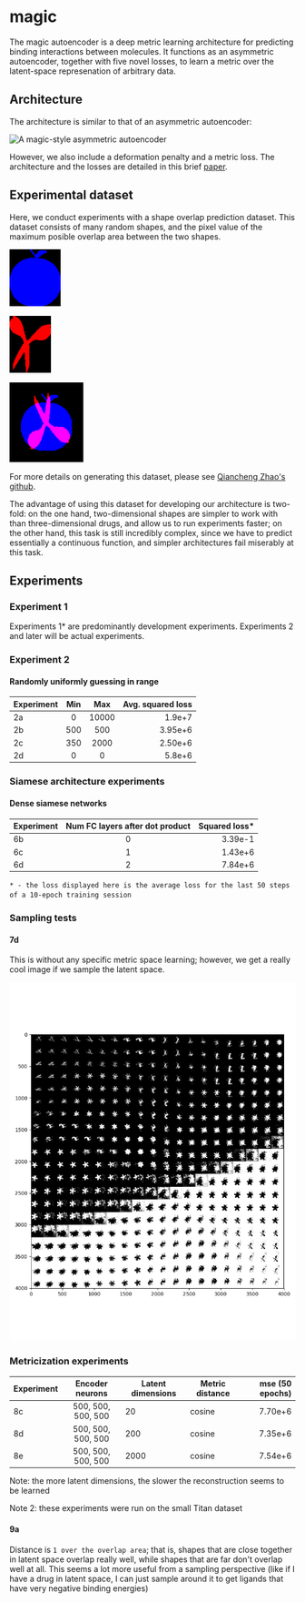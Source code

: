 # magic

The magic autoencoder is a deep metric learning architecture for predicting binding interactions between molecules. It functions
as an asymmetric autoencoder, together with five novel losses, to learn a metric over the latent-space represenation of arbitrary data.

## Architecture

The architecture is similar to that of an asymmetric autoencoder:

![A magic-style asymmetric autoencoder](https://raw.githubusercontent.com/ag8/magic/master/affinity_magic.png)

However, we also include a deformation penalty and a metric loss. The architecture and the losses are detailed in this brief [paper](https://electronneutrino.com/papers/0000.0003.pdf).

## Experimental dataset

Here, we conduct experiments with a shape overlap prediction dataset. This dataset consists of many random shapes, and the pixel value of the maximum posible overlap area between the two shapes.


![](https://raw.githubusercontent.com/bigfacebear/MaxOverlap/master/misc/L.png)

![](https://raw.githubusercontent.com/bigfacebear/MaxOverlap/master/misc/K.png)

![](https://raw.githubusercontent.com/bigfacebear/MaxOverlap/master/misc/overlap.png)


For more details on generating this dataset, please see [Qiancheng Zhao's github](https://github.com/bigfacebear/MaxOverlap).


The advantage of using this dataset for developing our architecture is two-fold: on the one hand, two-dimensional shapes are simpler to work with
than three-dimensional drugs, and allow us to run experiments faster; on the other hand, this task is still incredibly complex, since we have to predict
essentially a continuous function, and simpler architectures fail miserably at this task.


## Experiments

### Experiment 1
Experiments 1* are predominantly development experiments.
Experiments 2 and later will be actual experiments.

### Experiment 2

#### Randomly uniformly guessing in range
| Experiment | Min | Max | Avg. squared loss |
| --- | :---: |:---: | -----:|
| 2a | 0 | 10000 | 1.9e+7 |
| 2b | 500 | 500 | 3.95e+6 |
| 2c | 350 | 2000 | 2.50e+6 |
| 2d | 0 | 0 | 5.8e+6 |

### Siamese architecture experiments

#### Dense siamese networks
| Experiment | Num FC layers after dot product | Squared loss* |
| --- | :---: | ---: |
| 6b | 0 | 3.39e-1 |
| 6c | 1 | 1.43e+6 |
| 6d | 2 | 7.84e+6 |


`* - the loss displayed here is the average loss for the last 50
steps of a 10-epoch training session`

### Sampling tests

#### 7d
This is without any specific metric space learning; however, we get
a really cool image if we sample the latent space.

![Sampling the latent space](https://raw.githubusercontent.com/ag8/magic/master/7d/latent_space_2d_sampling.png)

### Metricization experiments

| Experiment | Encoder neurons | Latent dimensions | Metric distance | mse (50 epochs) |
| --- | :---: | --- |--- | ---: |
| 8c | 500, 500, 500, 500 | 20 | cosine | 7.70e+6|
| 8d | 500, 500, 500, 500 | 200 | cosine | 7.35e+6|
| 8e | 500, 500, 500, 500 | 2000 | cosine | 7.54e+6|

Note: the more latent dimensions, the slower the reconstruction
seems to be learned

Note 2: these experiments were run on the small Titan dataset

#### 9a

Distance is `1 over the overlap area`; that is, shapes that are close
together in latent space overlap really well, while shapes that are far
don't overlap well at all. This seems a lot more useful from a sampling
perspective (like if I have a drug in latent space, I can just sample
around it to get ligands that have very negative binding energies)

